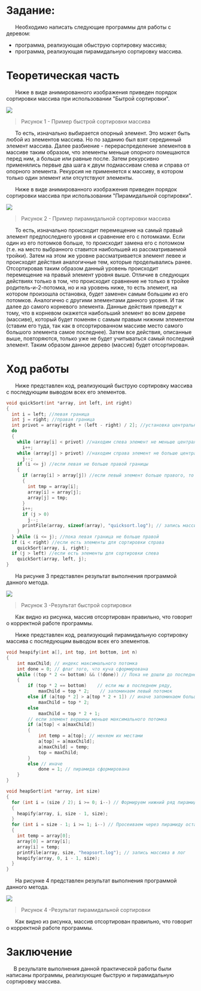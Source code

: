 # Задание:

&nbsp;&nbsp;&nbsp;&nbsp;&nbsp; Необходимо написать следующие программы для работы с деревом:
- программа, реализующая обыструю сортировку массива;
- программа, реализующая пирамидальную сортировку массива.

# Теоретическая часть

&nbsp;&nbsp;&nbsp;&nbsp;&nbsp; Ниже в виде анимированного изображения приведен порядок сортировки массива при использовании "Бытрой сортировки".

![](https://gitlab.com/Russian_Blitz/practices/-/raw/master/pr7/screenshots/quicksort.gif)
> Рисунок 1 - Пример быстрой сортировки массива

&nbsp;&nbsp;&nbsp;&nbsp;&nbsp; То есть, изначально выбирается опорный элемент. Это может быть любой из элементов массива. Но по заданию был взят серединный элемент массива. Далее разбиение - перераспределение элементов в массиве таким образом, что элементы меньше опорного помещаются перед ним, а больше или равные после. Затем рекурсивно применялись первые два шага к двум подмассивам слева и справа от опорного элемента. Рекурсия не применяется к массиву, в котором только один элемент или отсутствуют элементы.

&nbsp;&nbsp;&nbsp;&nbsp;&nbsp; Ниже в виде анимированного изображения приведен порядок сортировки массива при использовании "Пирамидальной сортировки".

![](https://gitlab.com/Russian_Blitz/practices/-/raw/master/pr7/screenshots/heapsort.gif)
> Рисунок 2 - Пример пирамидальной сортировки массива

&nbsp;&nbsp;&nbsp;&nbsp;&nbsp; То есть, изначально происходит перемещение на самый правый элемент предпоследнего уровня и сравнение его с потомками. Если один из его потомков больше, то происходит замена его с потомком (т.е. на место выбранного ставится наибольшей из рассматриваемой тройки). Затем на этом же уровне рассматривается элемент левее и происходят действия аналогичные тем, которые проделывались ранее. Отсортировав таким образом данный уровень происходит перемещение на правый элемент уровня выше. Отличие в следующих действиях только в том, что происходит сравнение не только в тройке родитель-и-2-потомка, но и на уровень ниже, то есть элемент, на котором произошла остановка, будет заменен самым большим из его потомков. Аналогично с другими элементами данного уровня. И так далее до самого корневого элемента. Данные действия приведут к тому, что в корневом окажется наибольший элемент во всем дереве (массиве), который будет поменян с самым правым нижним элементом (ставим его туда, так как в отсортированном массиве место самого большого элемента самое последнее). Затем все действия, описанные выше, повторяются, только уже не будет учитываться самый последний элемент. Таким образом данное дерево (массив) будет отсортирован.

# Ход работы 

&nbsp;&nbsp;&nbsp;&nbsp;&nbsp; Ниже представлен код, реализующий быструю сортировку массива с последующим выводом всех его элементов.

```c
void quickSort(int *array, int left, int right)
{
  int i = left; //левая граница
  int j = right; //правая граница
  int privot = array[right + (left - right) / 2]; //установка центрального элемента как опорного
  do
  {
    while (array[i] < privot) //находим слева элемент не меньше центрального
      i++;
    while (array[j] > privot) //находим справа элемент не больше центрального
      j--;
    if (i <= j) //если левая не больше правой границы
    {
      if (array[i] > array[j]) //если левый элемент больше правого, то заменяем их
      {
        int tmp = array[i];
        array[i] = array[j];
        array[j] = tmp;
      }
      i++; 
      if (j > 0)
        j--;
      printFile(array, sizeof(array), "quicksort.log"); // запись массива в лог
    }
  } while (i <= j); //пока левая граница не больше правой
  if (i < right) //если есть элементы для сортировки справа
    quickSort(array, i, right);
  if (j > left) //если есть элементы для сортировки слева
    quickSort(array, left, j);
}
```

&nbsp;&nbsp;&nbsp;&nbsp;&nbsp; На рисунке 3 представлен результат выполнения программой данного метода.

![](https://gitlab.com/Russian_Blitz/practices/-/raw/master/pr7/Sort.png)
> Рисунок 3 -Результат быстрой сортировки

&nbsp;&nbsp;&nbsp;&nbsp;&nbsp; Как видно из рисунка, массив отсортирован правильно, что говорит о корректной работе программы.

&nbsp;&nbsp;&nbsp;&nbsp;&nbsp; Ниже представлен код, реализующий пирамидальную сортировку массива с последующим выводом всех его элементов.

```c
void heapify(int a[], int top, int bottom, int n)
{
    int maxChild; // индекс максимального потомка
    int done = 0; // флаг того, что куча сформирована
    while ((top * 2 <= bottom) && (!done)) // Пока не дошли до последнего ряда
    {
        if (top * 2 == bottom)    // если мы в последнем ряду,
            maxChild = top * 2;    // запоминаем левый потомок
        else if (a[top * 2] > a[top * 2 + 1]) // иначе запоминаем больший потомок из двух
            maxChild = top * 2;
        else
            maxChild = top * 2 + 1;
        // если элемент вершины меньше максимального потомка
        if (a[top] < a[maxChild])
        {
            int temp = a[top]; // меняем их местами
            a[top] = a[maxChild];
            a[maxChild] = temp;
            top = maxChild;
        }
        else // иначе
            done = 1; // пирамида сформирована
    }
}

void heapSort(int *array, int size)
{
  for (int i = (size / 2); i >= 0; i--) // Формируем нижний ряд пирамиды
  {
    heapify(array, i, size - 1, size);
  }
  for (int i = size - 1; i >= 1; i--) // Просеиваем через пирамиду остальные элементы
  {
    int temp = array[0];
    array[0] = array[i];
    array[i] = temp;
    printFile(array, size, "heapsort.log"); // запись массива в лог
    heapify(array, 0, i - 1, size);
  }
}
```

&nbsp;&nbsp;&nbsp;&nbsp;&nbsp; На рисунке 4 представлен результат выполнения программой данного метода.

![](https://gitlab.com/Russian_Blitz/practices/-/raw/master/pr7/Sort.png)
> Рисунок 4 -Результат пирамидальной сортировки

&nbsp;&nbsp;&nbsp;&nbsp;&nbsp; Как видно из рисунка, массив отсортирован правильно, что говорит о корректной работе программы.

# Заключение
&nbsp;&nbsp;&nbsp;&nbsp;&nbsp;В результате выполнения данной практической работы были написаны программы, реализующие быструю и пирамидальную сортировку массива.
